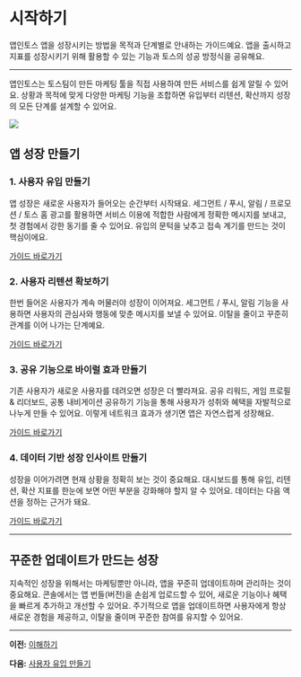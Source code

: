# 시작하기

앱인토스 앱을 성장시키는 방법을 목적과 단계별로 안내하는 가이드예요.
앱을 출시하고 지표를 성장시키기 위해 활용할 수 있는 기능과 토스의 성공 방정식을 공유해요.

---

앱인토스는 토스팀이 만든 마케팅 툴을 직접 사용하여 만든 서비스를 쉽게 알릴 수 있어요.
상황과 목적에 맞게 다양한 마케팅 기능을 조합하면 유입부터 리텐션, 확산까지 성장의 모든 단계를 설계할 수 있어요.

![](https://developers-apps-in-toss.toss.im/assets/growth_intro_1.pKgFGM7h.png)

## 앱 성장 만들기

### 1. 사용자 유입 만들기

앱 성장은 새로운 사용자가 들어오는 순간부터 시작돼요.
세그먼트 / 푸시, 알림 / 프로모션 / 토스 홈 광고를 활용하면 서비스 이용에 적합한 사람에게 정확한 메시지를 보내고, 첫 경험에서 강한 동기를 줄 수 있어요.
유입의 문턱을 낮추고 접속 계기를 만드는 것이 핵심이에요.

[가이드 바로가기](./traffic.html)

### 2. 사용자 리텐션 확보하기

한번 들어온 사용자가 계속 머물러야 성장이 이어져요.
세그먼트 / 푸시, 알림 기능을 사용하면 사용자의 관심사와 행동에 맞춘 메시지를 보낼 수 있어요.
이탈을 줄이고 꾸준히 관계를 이어 나가는 단계예요.

[가이드 바로가기](./retention.html)

### 3. 공유 기능으로 바이럴 효과 만들기

기존 사용자가 새로운 사용자를 데려오면 성장은 더 빨라져요.
공유 리워드, 게임 프로필 & 리더보드, 공통 내비게이션 공유하기 기능을 통해 사용자가 성취와 혜택을 자발적으로 나누게 만들 수 있어요.
이렇게 네트워크 효과가 생기면 앱은 자연스럽게 성장해요.

[가이드 바로가기](./share.html)

### 4. 데이터 기반 성장 인사이트 만들기

성장을 이어가려면 현재 상황을 정확히 보는 것이 중요해요.
대시보드를 통해 유입, 리텐션, 확산 지표를 한눈에 보면 어떤 부분을 강화해야 할지 알 수 있어요.
데이터는 다음 액션을 정하는 근거가 돼요.

[가이드 바로가기](./insight.html)

---

## 꾸준한 업데이트가 만드는 성장

지속적인 성장을 위해서는 마케팅뿐만 아니라, 앱을 꾸준히 업데이트하며 관리하는 것이 중요해요.
콘솔에서는 앱 번들(버전)을 손쉽게 업로드할 수 있어, 새로운 기능이나 혜택을 빠르게 추가하고 개선할 수 있어요.
주기적으로 앱을 업데이트하면 사용자에게 항상 새로운 경험을 제공하고, 이탈을 줄이며 꾸준한 참여를 유지할 수 있어요.

---

**이전:** [이해하기](/settlement/intro.html)

**다음:** [사용자 유입 만들기](/growth/traffic.html)
